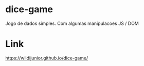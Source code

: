 # dice-game
Jogo de dados simples. 
Com algumas manipulacoes JS / DOM

# Link
https://wildijunior.github.io/dice-game/
